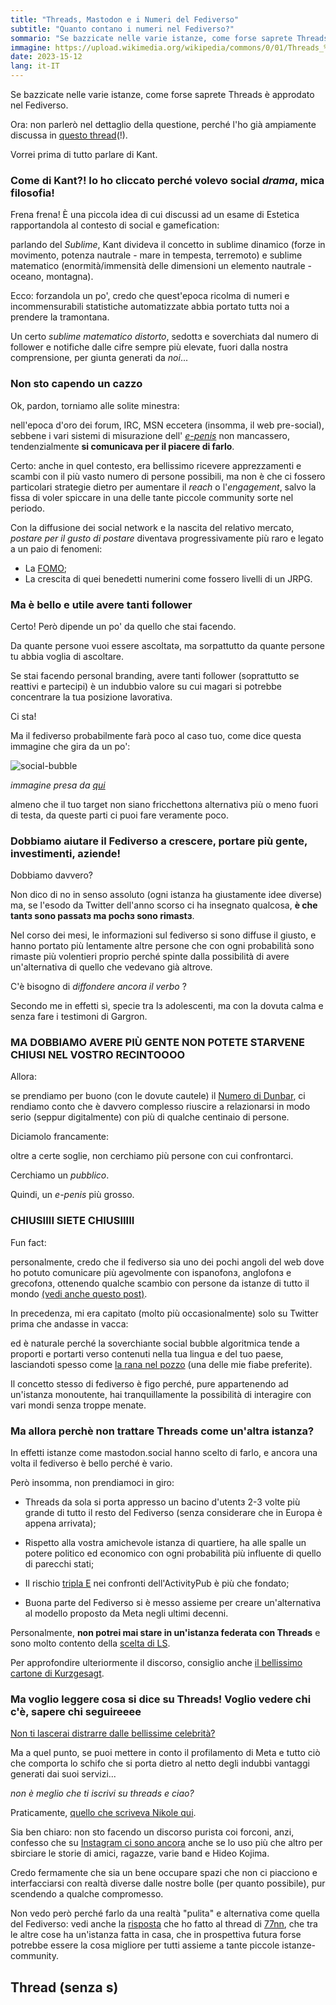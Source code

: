 ```yaml
---
title: "Threads, Mastodon e i Numeri del Fediverso"
subtitle: "Quanto contano i numeri nel Fediverso?"
sommario: "Se bazzicate nelle varie istanze, come forse saprete Threads è approdato nel Fediverso. Ora, non parlerò nel dettaglio della questione, perché l'ho già ampiamente discussa..."
immagine: https://upload.wikimedia.org/wikipedia/commons/0/01/Threads_%28app%29.svg  
date: 2023-15-12
lang: it-IT
---
```


Se bazzicate nelle varie istanze, come forse saprete Threads è approdato nel Fediverso.

Ora: non parlerò nel dettaglio della questione, perché l'ho già ampiamente discussa in [questo thread](https://livellosegreto.it/@xabacadabra/111578233645466738)(!).

Vorrei prima di tutto parlare di Kant.

### Come di Kant?! Io ho cliccato perché volevo social _drama_, mica filosofia!

Frena frena! È una piccola idea di cui discussi ad un esame di Estetica rapportandola al contesto di social e gamefication:

parlando del _Sublime_, Kant divideva il concetto in sublime dinamico (forze in movimento, potenza nautrale - mare in tempesta, terremoto) e sublime matematico (enormità/immensità delle dimensioni un elemento nautrale - oceano, montagna).

Ecco: forzandola un po', credo che quest'epoca ricolma di numeri e incommensurabili statistiche automatizzate abbia portato tuttɜ noi a prendere la tramontana.

Un certo _sublime matematico distorto_, sedottɜ e soverchiatɜ dal numero di follower e notifiche dalle cifre sempre più elevate, fuori dalla nostra comprensione, per giunta generati da _noi_...

### Non sto capendo un cazzo

Ok, pardon, torniamo alle solite minestra: 

nell'epoca d'oro dei forum, IRC, MSN eccetera (insomma, il web pre-social), sebbene i vari sistemi di misurazione dell' [_e-penis_](https://www.urbandictionary.com/define.php?term=e-penis) non mancassero, tendenzialmente **si comunicava per il piacere di farlo**.

Certo: anche in quel contesto, era bellissimo ricevere apprezzamenti e scambi con il più vasto numero di persone possibili, ma non è che ci fossero particolari strategie dietro per aumentare il _reach_ o l'_engagement_, salvo la fissa di voler spiccare in una delle tante piccole community sorte nel periodo. 

Con la diffusione dei social network e la nascita del relativo mercato, _postare per il gusto di postare_ diventava progressivamente più raro e legato a un paio di fenomeni:

 - La [FOMO](https://en.wikipedia.org/wiki/Fear_of_missing_out); 
 - La crescita di quei benedetti numerini come fossero livelli di un JRPG.

### Ma è bello e utile avere tanti follower 

Certo! Però dipende un po' da quello che stai facendo. 

Da quante persone vuoi essere ascoltatǝ, ma sorpattutto da quante persone tu abbia voglia di ascoltare. 

Se stai facendo personal branding, avere tanti follower (soprattutto se reattivi e partecipi) è un indubbio valore su cui magari si potrebbe concentrare la tua posizione lavorativa. 

Ci sta! 

Ma il fediverso probabilmente farà poco al caso tuo, come dice questa immagine che gira da un po':

![social-bubble](https://cdn.masto.host/livellosegretoit/cache/media_attachments/files/111/560/969/900/516/067/original/60f16d899d9cb442.webp)

_immagine presa da [qui](https://livellosegreto.it/@ploum@mamot.fr/111560969987273716)_

almeno che il tuo target non siano fricchettonɜ alternativɜ più o meno fuori di testa, da queste parti ci puoi fare veramente poco.

### Dobbiamo aiutare il Fediverso a crescere, portare più gente, investimenti, aziende!

Dobbiamo davvero?

Non dico di no in senso assoluto (ogni istanza ha giustamente idee diverse) ma, se l'esodo da Twitter dell'anno scorso ci ha insegnato qualcosa, **è che tantɜ sono passatɜ ma pochɜ sono rimastɜ**.

Nel corso dei mesi, le informazioni sul fediverso si sono diffuse il giusto, e hanno portato più lentamente altre persone che con ogni probabilità sono rimaste più volentieri proprio perché spinte dalla possibilità di avere un'alternativa di quello che vedevano già altrove. 

C'è bisogno di _diffondere ancora il verbo_ ? 

Secondo me in effetti sì, specie tra lɜ adolescenti, ma con la dovuta calma e senza fare i testimoni di Gargron.

### MA DOBBIAMO AVERE PIÙ GENTE NON POTETE STARVENE CHIUSI NEL VOSTRO RECINTOOOO

Allora: 

se prendiamo per buono (con le dovute cautele) il [Numero di Dunbar](https://it.wikipedia.org/wiki/Numero_di_Dunbar), ci rendiamo conto che è davvero complesso riuscire a relazionarsi in modo serio (seppur digitalmente) con più di qualche centinaio di persone.  

Diciamolo francamente: 

oltre a certe soglie, non cerchiamo più persone con cui confrontarci. 

Cerchiamo un _pubblico_. 

Quindi, un _e-penis_ più grosso.

### CHIUSIIII SIETE CHIUSIIIII

Fun fact: 

personalmente, credo che il fediverso sia uno dei pochi angoli del web dove ho potuto comunicare più agevolmente con ispanofonɜ, anglofonɜ e grecofonɜ, ottenendo qualche scambio con persone da istanze di tutto il mondo [(vedi anche questo post)](/posts/eng/fediverse-languages).

In precedenza, mi era capitato (molto più occasionalmente) solo su Twitter prima che andasse in vacca: 

ed è naturale perché la soverchiante social bubble algoritmica tende a proporti e portarti verso contenuti nella tua lingua e del tuo paese, lasciandoti spesso come [la rana nel pozzo](https://www.qcodemag.it/archivio/2015/01/22/in-fabula-la-rana-nel-pozzo/) (una delle mie fiabe preferite).

Il concetto stesso di fediverso è figo perché, pure appartenendo ad un'istanza monoutente, hai tranquillamente la possibilità di interagire con vari mondi senza troppe menate.

### Ma allora perchè non trattare Threads come un'altra istanza?

In effetti istanze come mastodon.social hanno scelto di farlo, e ancora una volta il fediverso è bello perché è vario.

Però insomma, non prendiamoci in giro:

- Threads da sola si porta appresso un bacino d'utentɜ 2-3 volte più grande di tutto il resto del Fediverso (senza considerare che in Europa è appena arrivata); 

- Rispetto alla vostra amichevole istanza di quartiere, ha alle spalle un potere politico ed economico con ogni probabilità più influente di quello di parecchi stati; 

- Il rischio [tripla E](https://en.wikipedia.org/wiki/Embrace,_extend,_and_extinguish) nei confronti dell'ActivityPub è più che fondato;

- Buona parte del Fediverso si è messo assieme per creare un'alternativa al modello proposto da Meta negli ultimi decenni.

Personalmente, **non potrei mai stare in un'istanza federata con Threads** e sono molto contento della [scelta di LS](https://livellosegreto.it/@kenobit/111578688386364827).

Per approfondire ulteriormente il discorso, consiglio anche [il bellissimo cartone di Kurzgesagt](https://www.youtube.com/watch?v=fuFlMtZmvY0).

### Ma voglio leggere cosa si dice su Threads! Voglio vedere chi c'è, sapere chi seguireeee

[Non ti lascerai distrarre dalle bellissime celebrità?](https://youtu.be/kb2B2RD-_BI?si=hmm9x-Hz-G0MHl8X)

Ma a quel punto, se puoi mettere in conto il profilamento di Meta e tutto ciò che comporta lo schifo che si porta dietro al netto degli indubbi vantaggi generati dai suoi servizi...

_non è meglio che ti iscrivi su threads e ciao?_

Praticamente, [quello che scriveva Nikole qui](https://livellosegreto.it/@nikole/111579202478552683).

Sia ben chiaro: non sto facendo un discorso purista coi forconi, anzi, confesso che su [Instagram ci sono ancora](https://www.instagram.com/xabacadabra/) anche se lo uso più che altro per sbirciare le storie di amici, ragazze, varie band e Hideo Kojima.

Credo fermamente che sia un bene occupare spazi che non ci piacciono e interfacciarsi con realtà diverse dalle nostre bolle (per quanto possibile), pur scendendo a qualche compromesso.

Non vedo però perché farlo da una realtà "pulita" e alternativa come quella del Fediverso: vedi anche la [risposta](https://livellosegreto.it/@xabacadabra/111581074887923039) che ho fatto al thread di [77nn](https://livellosegreto.it/@77nn@goto.77nn.it), che tra le altre cose ha un'istanza fatta in casa, che in prospettiva futura forse potrebbe essere la cosa migliore per tutti assieme a tante piccole istanze-community.

## Thread (senza s)